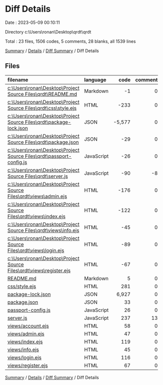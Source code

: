 # Diff Details

Date : 2023-05-09 00:10:11

Directory c:\\Users\\ronan\\Desktop\\qrdt\\qrdt

Total : 23 files,  1506 codes, 5 comments, 28 blanks, all 1539 lines

[Summary](results.md) / [Details](details.md) / [Diff Summary](diff.md) / Diff Details

## Files
| filename | language | code | comment | blank | total |
| :--- | :--- | ---: | ---: | ---: | ---: |
| [c:\Users\ronan\Desktop\Project Source Files\qrdt\README.md](/c:%5CUsers%5Cronan%5CDesktop%5CProject%20Source%20Files%5Cqrdt%5CREADME.md) | Markdown | -1 | 0 | -1 | -2 |
| [c:\Users\ronan\Desktop\Project Source Files\qrdt\css\style.ejs](/c:%5CUsers%5Cronan%5CDesktop%5CProject%20Source%20Files%5Cqrdt%5Ccss%5Cstyle.ejs) | HTML | -233 | 0 | -51 | -284 |
| [c:\Users\ronan\Desktop\Project Source Files\qrdt\package-lock.json](/c:%5CUsers%5Cronan%5CDesktop%5CProject%20Source%20Files%5Cqrdt%5Cpackage-lock.json) | JSON | -5,577 | 0 | -1 | -5,578 |
| [c:\Users\ronan\Desktop\Project Source Files\qrdt\package.json](/c:%5CUsers%5Cronan%5CDesktop%5CProject%20Source%20Files%5Cqrdt%5Cpackage.json) | JSON | -29 | 0 | -1 | -30 |
| [c:\Users\ronan\Desktop\Project Source Files\qrdt\passport-config.js](/c:%5CUsers%5Cronan%5CDesktop%5CProject%20Source%20Files%5Cqrdt%5Cpassport-config.js) | JavaScript | -26 | 0 | -7 | -33 |
| [c:\Users\ronan\Desktop\Project Source Files\qrdt\server.js](/c:%5CUsers%5Cronan%5CDesktop%5CProject%20Source%20Files%5Cqrdt%5Cserver.js) | JavaScript | -90 | -8 | -20 | -118 |
| [c:\Users\ronan\Desktop\Project Source Files\qrdt\views\admin.ejs](/c:%5CUsers%5Cronan%5CDesktop%5CProject%20Source%20Files%5Cqrdt%5Cviews%5Cadmin.ejs) | HTML | -176 | 0 | -50 | -226 |
| [c:\Users\ronan\Desktop\Project Source Files\qrdt\views\index.ejs](/c:%5CUsers%5Cronan%5CDesktop%5CProject%20Source%20Files%5Cqrdt%5Cviews%5Cindex.ejs) | HTML | -122 | 0 | -45 | -167 |
| [c:\Users\ronan\Desktop\Project Source Files\qrdt\views\info.ejs](/c:%5CUsers%5Cronan%5CDesktop%5CProject%20Source%20Files%5Cqrdt%5Cviews%5Cinfo.ejs) | HTML | -45 | 0 | -6 | -51 |
| [c:\Users\ronan\Desktop\Project Source Files\qrdt\views\login.ejs](/c:%5CUsers%5Cronan%5CDesktop%5CProject%20Source%20Files%5Cqrdt%5Cviews%5Clogin.ejs) | HTML | -89 | 0 | -22 | -111 |
| [c:\Users\ronan\Desktop\Project Source Files\qrdt\views\register.ejs](/c:%5CUsers%5Cronan%5CDesktop%5CProject%20Source%20Files%5Cqrdt%5Cviews%5Cregister.ejs) | HTML | -67 | 0 | -9 | -76 |
| [README.md](/README.md) | Markdown | 5 | 0 | 2 | 7 |
| [css/style.ejs](/css/style.ejs) | HTML | 281 | 0 | 61 | 342 |
| [package-lock.json](/package-lock.json) | JSON | 6,927 | 0 | 1 | 6,928 |
| [package.json](/package.json) | JSON | 33 | 0 | 0 | 33 |
| [passport-config.js](/passport-config.js) | JavaScript | 26 | 0 | 8 | 34 |
| [server.js](/server.js) | JavaScript | 237 | 13 | 62 | 312 |
| [views/account.ejs](/views/account.ejs) | HTML | 58 | 0 | 11 | 69 |
| [views/admin.ejs](/views/admin.ejs) | HTML | 47 | 0 | 13 | 60 |
| [views/index.ejs](/views/index.ejs) | HTML | 119 | 0 | 48 | 167 |
| [views/info.ejs](/views/info.ejs) | HTML | 45 | 0 | 6 | 51 |
| [views/login.ejs](/views/login.ejs) | HTML | 116 | 0 | 20 | 136 |
| [views/register.ejs](/views/register.ejs) | HTML | 67 | 0 | 9 | 76 |

[Summary](results.md) / [Details](details.md) / [Diff Summary](diff.md) / Diff Details